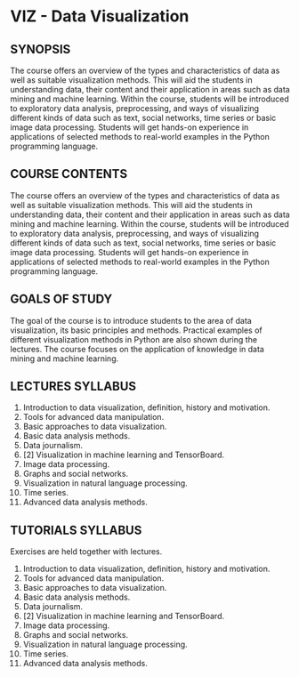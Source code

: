# VIZ - Data Visualization

## SYNOPSIS
The course offers an overview of the types and characteristics of data as well as suitable visualization methods. This will aid the students in understanding data, their content and their application in areas such as data mining and machine learning. Within the course, students will be introduced to exploratory data analysis, preprocessing, and ways of visualizing different kinds of data such as text, social networks, time series or basic image data processing. Students will get hands-on experience in applications of selected methods to real-world examples in the Python programming language.

## COURSE CONTENTS
The course offers an overview of the types and characteristics of data as well as suitable visualization methods. This will aid the students in understanding data, their content and their application in areas such as data mining and machine learning. Within the course, students will be introduced to exploratory data analysis, preprocessing, and ways of visualizing different kinds of data such as text, social networks, time series or basic image data processing. Students will get hands-on experience in applications of selected methods to real-world examples in the Python programming language.

## GOALS OF STUDY
The goal of the course is to introduce students to the area of data visualization, its basic principles and methods. Practical examples of different visualization methods in Python are also shown during the lectures. The course focuses on the application of knowledge in data mining and machine learning.

## LECTURES SYLLABUS
1. Introduction to data visualization, definition, history and motivation.
2. Tools for advanced data manipulation.
3. Basic approaches to data visualization.
4. Basic data analysis methods.
5. Data journalism.
6. [2] Visualization in machine learning and TensorBoard.
8. Image data processing.
9. Graphs and social networks.
10. Visualization in natural language processing.
11. Time series.
12. Advanced data analysis methods.

## TUTORIALS SYLLABUS
Exercises are held together with lectures.

1. Introduction to data visualization, definition, history and motivation.
2. Tools for advanced data manipulation.
3. Basic approaches to data visualization.
4. Basic data analysis methods.
5. Data journalism.
6. [2] Visualization in machine learning and TensorBoard.
8. Image data processing.
9. Graphs and social networks.
10. Visualization in natural language processing.
11. Time series.
12. Advanced data analysis methods.

